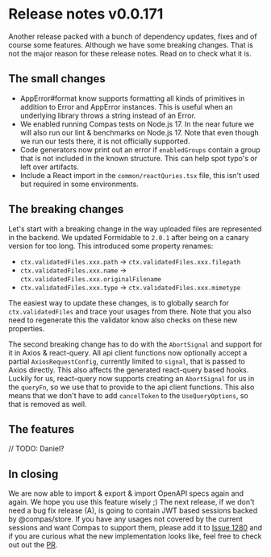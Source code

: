 # Release notes v0.0.171

Another release packed with a bunch of dependency updates, fixes and of course
some features. Although we have some breaking changes. That is not the major
reason for these release notes. Read on to check what it is.

## The small changes

- AppError#format know supports formatting all kinds of primitives in addition
  to Error and AppError instances. This is useful when an underlying library
  throws a string instead of an Error.
- We enabled running Compas tests on Node.js 17. In the near future we will also
  run our lint & benchmarks on Node.js 17. Note that even though we run our
  tests there, it is not officially supported.
- Code generators now print out an error if `enabledGroups` contain a group that
  is not included in the known structure. This can help spot typo's or left over
  artifacts.
- Include a React import in the `common/reactQuries.tsx` file, this isn't used
  but required in some environments.

## The breaking changes

Let's start with a breaking change in the way uploaded files are represented in
the backend. We updated Formidable to `2.0.1` after being on a canary version
for too long. This introduced some property renames:

- `ctx.validatedFiles.xxx.path` -> `ctx.validatedFiles.xxx.filepath`
- `ctx.validatedFiles.xxx.name` -> `ctx.validatedFiles.xxx.originalFilename`
- `ctx.validatedFiles.xxx.type` -> `ctx.validatedFiles.xxx.mimetype`

The easiest way to update these changes, is to globally search for
`ctx.validatedFiles` and trace your usages from there. Note that you also need
to regenerate this the validator know also checks on these new properties.

The second breaking change has to do with the `AbortSignal` and support for it
in Axios & react-query. All api client functions now optionally accept a partial
`AxiosRequestConfig`, currently limited to `signal`, that is passed to Axios
directly. This also affects the generated react-query based hooks. Luckily for
us, react-query now supports creating an `AbortSignal` for us in the `queryFn`,
so we use that to provide to the api client functions. This also means that we
don't have to add `cancelToken` to the `UseQueryOptions`, so that is removed as
well.

## The features

// TODO: Daniel?

## In closing

We are now able to import & export & import OpenAPI specs again and again. We
hope you use this feature wisely ;) The next release, if we don't need a bug fix
release (A), is going to contain JWT based sessions backed by @compas/store. If
you have any usages not covered by the current sessions and want Compas to
support them, please add it to
[Issue 1280](https://github.com/compasjs/compas/issues/1280) and if you are
curious what the new implementation looks like, feel free to check out out the
[PR](https://github.com/compasjs/compas/pull/1302).
